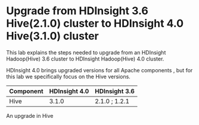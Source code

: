 #  Upgrade from HDInsight 3.6 Hive(2.1.0) cluster to HDInsight 4.0 Hive(3.1.0) cluster 

This lab explains the steps needed to upgrade from an HDInsight Hadoop(Hive) 3.6 cluster to HDInsight Hadoop(Hive) 4.0 cluster.

HDInsight 4.0 brings upgraded versions for all Apache components , but for this lab we specifically focus on the Hive versions. 

|Component| HDInsight 4.0 | HDInsight 3.6 |
|--|--|--|
|Hive| 3.1.0 |2.1.0 ; 1.2.1| 

An upgrade in Hive 



<!--stackedit_data:
eyJoaXN0b3J5IjpbMTAxMDU2NTA3NCwtMTgxMjk1Nzk1NywtNz
czNTQ1NTQ0LDE0MDQ3NTc3NjksLTIwOTQ5MjE4MzAsLTc4OTM5
ODU0LC0xOTkzNjEyMDE5LDkxODY3MDExMiwtMTg2NjU1NjAyMC
wtMTA4NTE4NjcxNiwtMjMzMDExODYsLTEzODgyODUxNDNdfQ==

-->